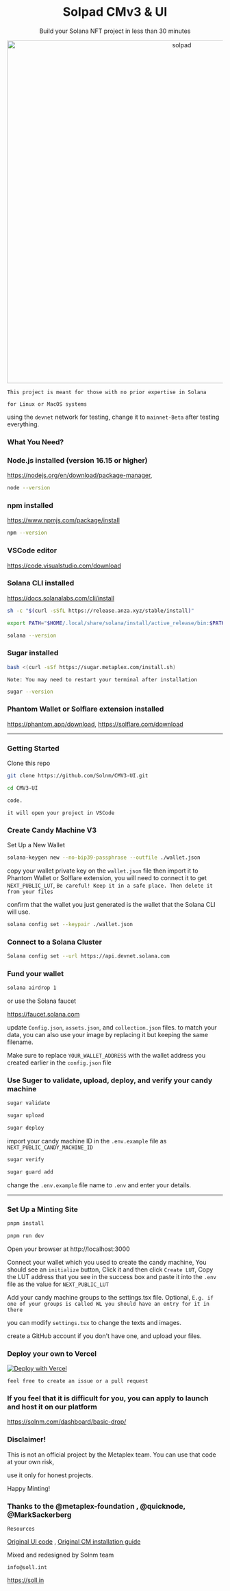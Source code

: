 <h1 align="center">
  Solpad CMv3 & UI
</h1>
<p align="center"> Build your Solana NFT project in less than 30 minutes </p>
<p align="center">
 <img width="800" alt="solpad" src="https://i.imgur.com/YQbPt0F.png" />
 </p>

`This project is meant for those with no prior expertise in Solana`

`for Linux or MacOS systems`

using the `devnet` network for testing, change it to `mainnet-Beta` after testing everything.


### What You Need?


### Node.js installed (version 16.15 or higher)
https://nodejs.org/en/download/package-manager,

```sh
node --version
```

### npm installed
https://www.npmjs.com/package/install

```sh
npm --version
```

### VSCode editor

https://code.visualstudio.com/download

### Solana CLI installed  

https://docs.solanalabs.com/cli/install

```sh
sh -c "$(curl -sSfL https://release.anza.xyz/stable/install)"
```
```sh
export PATH="$HOME/.local/share/solana/install/active_release/bin:$PATH"
```

```sh
solana --version
```

### Sugar installed

```sh
bash <(curl -sSf https://sugar.metaplex.com/install.sh)
```

`Note: You may need to restart your terminal after installation`

```sh
sugar --version
```


### Phantom Wallet or Solflare extension installed

https://phantom.app/download, 
https://solflare.com/download

-----------------------------------------------------------------------------------------------------------------

### Getting Started

Clone this repo

```sh
git clone https://github.com/Solnm/CMV3-UI.git
```

```sh
cd CMV3-UI
```

```sh
code.
```

`it will open your project in VSCode`


### Create Candy Machine V3 


Set Up a New Wallet

```sh
solana-keygen new --no-bip39-passphrase --outfile ./wallet.json  
```
copy your wallet private key on the `wallet.json` file then import it to Phantom Wallet or Solflare extension, 
you will need to connect it to get `NEXT_PUBLIC_LUT`,
`Be careful! Keep it in a safe place. Then delete it from your files`

confirm that the wallet you just generated is the wallet that the Solana CLI will use.

```sh
solana config set --keypair ./wallet.json
```

### Connect to a Solana Cluster 

```sh
Solana config set --url https://api.devnet.solana.com
```

### Fund your wallet

```sh
solana airdrop 1
```
or use the Solana faucet

https://faucet.solana.com

update `Config.json`, `assets.json`, and `collection.json` files. to match your data,
you can also use your image by replacing it but keeping the same filename.

Make sure to replace `YOUR_WALLET_ADDRESS` with the wallet address you created earlier in the `config.json` file


### Use Suger to validate, upload, deploy, and verify your candy machine

```sh
sugar validate
```
```sh
sugar upload
```
```sh
sugar deploy
```

import your candy machine ID in the `.env.example` file as `NEXT_PUBLIC_CANDY_MACHINE_ID`

```sh
sugar verify
```
```sh
sugar guard add
```

change the `.env.example` file name to `.env` and enter your details.

------------------------------------------------------------------------------

### Set Up a Minting Site 

```sh
pnpm install
```
```sh
pnpm run dev
```

Open your browser at http://localhost:3000  

Connect your wallet which you used to create the candy machine,
You should see an `initialize` button,
Click it and then click `Create LUT`,
Copy the LUT address that you see in the success box and paste it into the `.env` file as the value for `NEXT_PUBLIC_LUT`

Add your candy machine groups to the settings.tsx file. Optional,
`E.g. if one of your groups is called WL you should have an entry for it in there`

you can modify `settings.tsx` to change the texts and images. 

create a GitHub account if you don't have one, and upload your files.

### Deploy your own to Vercel

[![Deploy with Vercel](https://vercel.com/button)](https://vercel.com/new/clone?repository-url=https://github.com/solpadnft/CMV3-UI&env=NEXT_PUBLIC_CANDY_MACHINE_ID,NEXT_PUBLIC_MULTIMINT,NEXT_PUBLIC_MAXMINTAMOUNT,NEXT_PUBLIC_LUT,NEXT_PUBLIC_ENVIRONMENT,NEXT_PUBLIC_RPC,NEXT_PUBLIC_MICROLAMPORTS,NEXT_PUBLIC_BUYMARKBEER)

`feel free to create an issue or a pull request`

### If you feel that it is difficult for you, you can apply to launch and host it on our platform
https://solnm.com/dashboard/basic-drop/


### Disclaimer!
This is not an official project by the Metaplex team. You can use that code at your own risk, 

 use it only for honest projects.


Happy Minting!

### Thanks to the @metaplex-foundation , @quicknode, @MarkSackerberg


`Resources`

[Original UI code](https://github.com/MarkSackerberg/umi-cmv3-ui-inofficial/) , [Original CM installation guide](https://www.quicknode.com/guides/solana-development/nfts/how-to-deploy-an-nft-collection-on-solana-using-sugar-candy-machine-umi)  

Mixed and redesigned by Solnm team 

`info@soll.int`

https://soll.in
